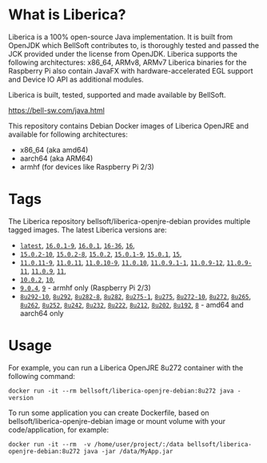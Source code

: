 # What is Liberica?

Liberica is a 100% open-source Java implementation.
It is built from OpenJDK which BellSoft contributes to, is thoroughly
tested and passed the JCK provided under the license from OpenJDK.
Liberica supports the following architectures: x86_64, ARMv8, ARMv7
Liberica binaries for the Raspberry Pi also contain JavaFX with hardware-accelerated EGL support and Device IO API as additional modules.

Liberica is built, tested, supported and made available by BellSoft.

<https://bell-sw.com/java.html>

This repository contains Debian Docker images of Liberica OpenJRE and available for following architectures:

* x86_64 (aka amd64)
* aarch64 (aka ARM64)
* armhf (for devices like Raspberry Pi 2/3)

# Tags

The Liberica repository bellsoft/liberica-openjre-debian provides multiple tagged images. The latest Liberica versions are:

* [`latest`](https://github.com/bell-sw/Liberica/blob/master/docker/repos/liberica-openjre-debian/16/Dockerfile),
[`16.0.1-9`](https://github.com/bell-sw/Liberica/blob/master/docker/repos/liberica-openjre-debian/16/Dockerfile),
[`16.0.1`](https://github.com/bell-sw/Liberica/blob/master/docker/repos/liberica-openjre-debian/16/Dockerfile),
[`16-36`](https://github.com/bell-sw/Liberica/blob/master/docker/repos/liberica-openjre-debian/16/Dockerfile),
[`16`](https://github.com/bell-sw/Liberica/blob/master/docker/repos/liberica-openjre-debian/16/Dockerfile),
* [`15.0.2-10`](https://github.com/bell-sw/Liberica/blob/master/docker/repos/liberica-openjre-debian/15/Dockerfile),
[`15.0.2-8`](https://github.com/bell-sw/Liberica/blob/master/docker/repos/liberica-openjre-debian/15/Dockerfile),
[`15.0.2`](https://github.com/bell-sw/Liberica/blob/master/docker/repos/liberica-openjre-debian/15/Dockerfile),
[`15.0.1-9`](https://github.com/bell-sw/Liberica/blob/master/docker/repos/liberica-openjre-debian/15/Dockerfile),
[`15.0.1`](https://github.com/bell-sw/Liberica/blob/master/docker/repos/liberica-openjre-debian/15/Dockerfile),
[`15`](https://github.com/bell-sw/Liberica/blob/master/docker/repos/liberica-openjre-debian/15/Dockerfile),
* [`11.0.11-9`](https://github.com/bell-sw/Liberica/blob/master/docker/repos/liberica-openjre-debian/11/Dockerfile),
[`11.0.11`](https://github.com/bell-sw/Liberica/blob/master/docker/repos/liberica-openjre-debian/11/Dockerfile),
[`11.0.10-9`](https://github.com/bell-sw/Liberica/blob/master/docker/repos/liberica-openjre-debian/11/Dockerfile),
[`11.0.10`](https://github.com/bell-sw/Liberica/blob/master/docker/repos/liberica-openjre-debian/11/Dockerfile),
[`11.0.9.1-1`](https://github.com/bell-sw/Liberica/blob/master/docker/repos/liberica-openjre-debian/11/Dockerfile),
[`11.0.9-12`](https://github.com/bell-sw/Liberica/blob/master/docker/repos/liberica-openjre-debian/11/Dockerfile),
[`11.0.9-11`](https://github.com/bell-sw/Liberica/blob/master/docker/repos/liberica-openjre-debian/11/Dockerfile),
[`11.0.9`](https://github.com/bell-sw/Liberica/blob/master/docker/repos/liberica-openjre-debian/11/Dockerfile),
[`11`](https://github.com/bell-sw/Liberica/blob/master/docker/repos/liberica-openjre-debian/11/Dockerfile),
* [`10.0.2`](https://github.com/bell-sw/Liberica/blob/master/docker/repos/liberica-openjre-debian/old/10.0.2/Dockerfile),
[`10`](https://github.com/bell-sw/Liberica/blob/master/docker/repos/liberica-openjre-debian/old/10.0.2/Dockerfile),
* [`9.0.4`](https://github.com/bell-sw/Liberica/blob/master/docker/repos/liberica-openjre-debian/old/9.0.4/Dockerfile),
[`9`](https://github.com/bell-sw/Liberica/blob/master/docker/repos/liberica-openjre-debian/old/9.0.4/Dockerfile) - armhf only (Raspberry Pi 2/3)
* [`8u292-10`](https://github.com/bell-sw/Liberica/blob/master/docker/repos/liberica-openjre-debian/8/Dockerfile),
[`8u292`](https://github.com/bell-sw/Liberica/blob/master/docker/repos/liberica-openjre-debian/8/Dockerfile),
[`8u282-8`](https://github.com/bell-sw/Liberica/blob/master/docker/repos/liberica-openjre-debian/8/Dockerfile),
[`8u282`](https://github.com/bell-sw/Liberica/blob/master/docker/repos/liberica-openjre-debian/8/Dockerfile),
[`8u275-1`](https://github.com/bell-sw/Liberica/blob/master/docker/repos/liberica-openjre-debian/8/Dockerfile),
[`8u275`](https://github.com/bell-sw/Liberica/blob/master/docker/repos/liberica-openjre-debian/8/Dockerfile),
[`8u272-10`](https://github.com/bell-sw/Liberica/blob/master/docker/repos/liberica-openjre-debian/8/Dockerfile),
[`8u272`](https://github.com/bell-sw/Liberica/blob/master/docker/repos/liberica-openjre-debian/8/Dockerfile),
[`8u265`](https://github.com/bell-sw/Liberica/blob/master/docker/repos/liberica-openjre-debian/8/Dockerfile),
[`8u262`](https://github.com/bell-sw/Liberica/blob/master/docker/repos/liberica-openjre-debian/8/Dockerfile),
[`8u252`](https://github.com/bell-sw/Liberica/blob/master/docker/repos/liberica-openjre-debian/8/Dockerfile),
[`8u242`](https://github.com/bell-sw/Liberica/blob/master/docker/repos/liberica-openjre-debian/old/8u242/Dockerfile),
[`8u232`](https://github.com/bell-sw/Liberica/blob/master/docker/repos/liberica-openjre-debian/old/8u232/Dockerfile),
[`8u222`](https://github.com/bell-sw/Liberica/blob/master/docker/repos/liberica-openjre-debian/old/8u222/Dockerfile),
[`8u212`](https://github.com/bell-sw/Liberica/blob/master/docker/repos/liberica-openjre-debian/old/8u212/Dockerfile),
[`8u202`](https://github.com/bell-sw/Liberica/blob/master/docker/repos/liberica-openjre-debian/old/8u202/Dockerfile),
[`8u192`](https://github.com/bell-sw/Liberica/blob/master/docker/repos/liberica-openjre-debian/old/8u192/Dockerfile),
[`8`](https://github.com/bell-sw/Liberica/blob/master/docker/repos/liberica-openjre-debian/8/Dockerfile) - amd64 and aarch64 only

# Usage

For example, you can run a Liberica OpenJRE 8u272 container with the following command:

 `docker run -it --rm bellsoft/liberica-openjre-debian:8u272 java -version`

To run some application you can create Dockerfile, based on bellsoft/liberica-openjre-debian image or mount volume with your code/application, for example:

 `docker run -it --rm  -v /home/user/project/:/data bellsoft/liberica-openjre-debian:8u272 java -jar /data/MyApp.jar`

